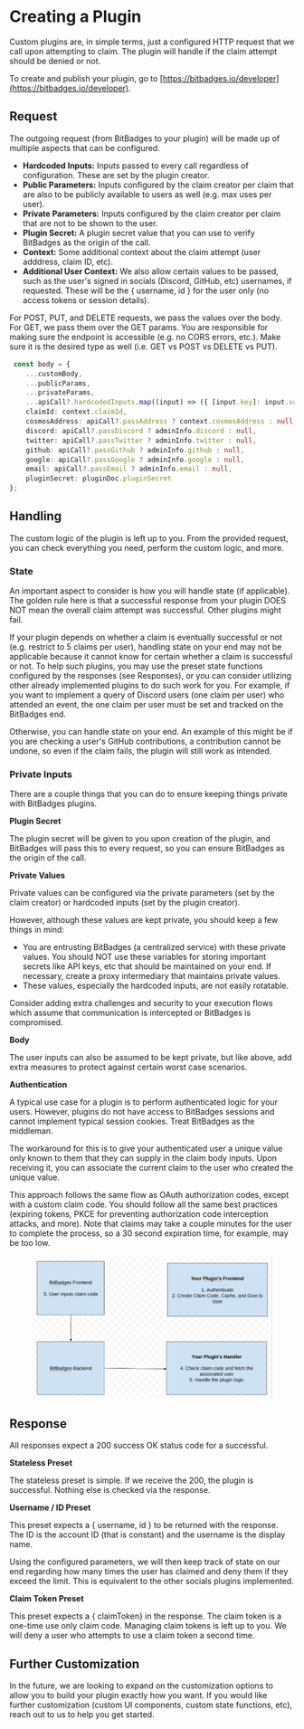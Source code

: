 # Creating a Plugin

Custom plugins are, in simple terms, just a configured HTTP request that we call upon attempting to claim. The plugin will handle if the claim attempt should be denied or not.&#x20;

To create and publish your plugin, go to [https://bitbadges.io/developer](https://bitbadges.io/developer).

## **Request**

The outgoing request (from BitBadges to your plugin) will be made up of multiple aspects that can be configured.

* **Hardcoded Inputs:** Inputs passed to every call regardless of configuration. These are set by the plugin creator.
* **Public Parameters:** Inputs configured by the claim creator per claim that are also to be publicly available to users as well (e.g. max uses per user).
* **Private Parameters:** Inputs configured by the claim creator per claim that are not to be shown to the user.
* **Plugin Secret:** A plugin secret value that you can use to verify BitBadges as the origin of the call.
* **Context:** Some additional context about the claim attempt (user adddress, claim ID, etc).
* **Additional User Context:** We also allow certain values to be passed, such as the user's signed in socials (Discord, GitHub, etc) usernames, if requested. These will be the { username, id } for the user only (no access tokens or session details).

For POST, PUT, and DELETE requests, we pass the values over the body. For GET, we pass them over the GET params. You are responsible for making sure the endpoint is accessible (e.g. no CORS errors, etc.). Make sure it is the desired type as well (i.e. GET vs POST vs DELETE vs PUT).

```typescript
 const body = {
    ...customBody,
    ...publicParams,
    ...privateParams,
    ...apiCall?.hardcodedInputs.map((input) => ({ [input.key]: input.value })),
    claimId: context.claimId,
    cosmosAddress: apiCall?.passAddress ? context.cosmosAddress : null,
    discord: apiCall?.passDiscord ? adminInfo.discord : null,
    twitter: apiCall?.passTwitter ? adminInfo.twitter : null,
    github: apiCall?.passGithub ? adminInfo.github : null,
    google: apiCall?.passGoogle ? adminInfo.google : null,
    email: apiCall?.passEmail ? adminInfo.email : null,
    pluginSecret: pluginDoc.pluginSecret
};
```

## **Handling**

The custom logic of the plugin is left up to you. From the provided request, you can check everything you need, perform the custom logic, and more.&#x20;

### State

An important aspect to consider is how you will handle state (if applicable). The golden rule here is that a successful response from your plugin DOES NOT mean the overall claim attempt was successful. Other plugins might fail.&#x20;

If your plugin depends on whether a claim is eventually successful or not (e.g. restrict to 5 claims per user), handling state on your end may not be applicable because it cannot know for certain whether a claim is successful or not. To help such plugins, you may use the preset state functions configured by the responses (see Responses), or you can consider utilizing other already implemented plugins to do such work for you. For example, if you want to implement a query of Discord users (one claim per user) who attended an event, the one claim per user must be set and tracked on the BitBadges end.

Otherwise, you can handle state on your end. An example of this might be if you are checking a user's GitHub contributions, a contribution cannot be undone, so even if the claim fails, the plugin will still work as intended.

### Private Inputs

There are a couple things that you can do to ensure keeping things private with BitBadges plugins.&#x20;

**Plugin Secret**

The plugin secret will be given to you upon creation of the plugin, and BitBadges will pass this to every request, so you can ensure BitBadges as the origin of the call.

**Private Values**

Private values can be configured via the private parameters (set by the claim creator) or hardcoded inputs (set by the plugin creator).&#x20;

However, although these values are kept private, you should keep a few things in mind:

* You are entrusting BitBadges (a centralized service) with these private values. You should NOT use these variables for storing important secrets like API keys, etc that should be maintained on your end. If necessary, create a proxy intermediary that maintains private values.
* These values, especially the hardcoded inputs, are not easily rotatable.

Consider adding extra challenges and security to your execution flows which assume that communication is intercepted or BitBadges is compromised.&#x20;

**Body**

The user inputs can also be assumed to be kept private, but like above, add extra measures to protect against certain worst case scenarios.

**Authentication**

A typical use case for a plugin is to perform authenticated logic for your users. However, plugins do not have access to BitBadges sessions and cannot implement typical session cookies. Treat BitBadges as the middleman.

The workaround for this is to give your authenticated user a unique value only known to them that they can supply in the claim body inputs. Upon receiving it, you can associate the current claim to the user who created the unique value.&#x20;

This approach follows the same flow as OAuth authorization codes, except with a custom claim code. You should follow all the same best practices (expiring tokens, PKCE for preventing authorization code interception attacks, and more). Note that claims may take a couple minutes for the user to complete the process, so a 30 second expiration time, for example, may be too low.

<figure><img src="../../../.gitbook/assets/image.png" alt=""><figcaption></figcaption></figure>

## **Response**

All responses expect a 200 success OK status code for a successful.

**Stateless Preset**

The stateless preset is simple. If we receive the 200, the plugin is successful. Nothing else is checked via the response.

**Username / ID Preset**

This preset expects a { username, id } to be returned with the response. The ID is the account ID (that is constant) and the username is the display name.&#x20;

Using the configured parameters, we will then keep track of state on our end regarding how many times the user has claimed and deny them if they exceed the limit. This is equivalent to the other socials plugins implemented.

**Claim Token Preset**

This preset expects a { claimToken} in the response. The claim token is a one-time use only claim code. Managing claim tokens is left up to you. We will deny a user who attempts to use a claim token a second time.

## **Further Customization**

In the future, we are looking to expand on the customization options to allow you to build your plugin exactly how you want. If you would like further customization (custom UI components, custom state functions, etc), reach out to us to help you get started.

